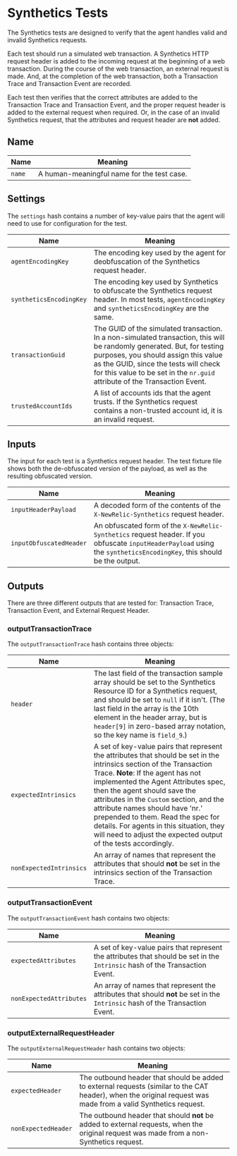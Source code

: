 # Synthetics Tests

The Synthetics tests are designed to verify that the agent handles valid and invalid Synthetics requests.

Each test should run a simulated web transaction. A Synthetics HTTP request header is added to the incoming request at the beginning of a web transaction. During the course of the web transaction, an external request is made. And, at the completion of the web transaction, both a Transaction Trace and Transaction Event are recorded.

Each test then verifies that the correct attributes are added to the Transaction Trace and Transaction Event, and the proper request header is added to the external request when required. Or, in the case of an invalid Synthetics request, that the attributes and request header are **not** added.

## Name

| Name   | Meaning                                    |
| ------ | ------------------------------------------ |
| `name` | A human-meaningful name for the test case. |

## Settings

The `settings` hash contains a number of key-value pairs that the agent will need to use for configuration for the test.

| Name                    | Meaning                                                                                                                                                                                                                                                                               |
| ----------------------- | ------------------------------------------------------------------------------------------------------------------------------------------------------------------------------------------------------------------------------------------------------------------------------------- |
| `agentEncodingKey`      | The encoding key used by the agent for deobfuscation of the Synthetics request header.                                                                                                                                                                                                |
| `syntheticsEncodingKey` | The encoding key used by Synthetics to obfuscate the Synthetics request header. In most tests, `agentEncodingKey` and `syntheticsEncodingKey` are the same.                                                                                                                           |
| `transactionGuid`       | The GUID of the simulated transaction. In a non-simulated transaction, this will be randomly generated. But, for testing purposes, you should assign this value as the GUID, since the tests will check for this value to be set in the `nr.guid` attribute of the Transaction Event. |
| `trustedAccountIds`     | A list of accounts ids that the agent trusts. If the Synthetics request contains a non-trusted account id, it is an invalid request.                                                                                                                                                  |

## Inputs

The input for each test is a Synthetics request header. The test fixture file shows both the de-obfuscated version of the payload, as well as the resulting obfuscated version.

| Name                    | Meaning                                                                                                                                                               |
| ----------------------- | --------------------------------------------------------------------------------------------------------------------------------------------------------------------- |
| `inputHeaderPayload`    | A decoded form of the contents of the `X-NewRelic-Synthetics` request header.                                                                                         |
| `inputObfuscatedHeader` | An obfuscated form of the `X-NewRelic-Synthetics` request header. If you obfuscate `inputHeaderPayload` using the `syntheticsEncodingKey`, this should be the output. |

## Outputs

There are three different outputs that are tested for: Transaction Trace, Transaction Event, and External Request Header.

### outputTransactionTrace

The `outputTransactionTrace` hash contains three objects:

| Name                    | Meaning                                                                                                                                                                                                                                                                                                                                                                                                                                                             |
| ----------------------- | ------------------------------------------------------------------------------------------------------------------------------------------------------------------------------------------------------------------------------------------------------------------------------------------------------------------------------------------------------------------------------------------------------------------------------------------------------------------- |
| `header`                | The last field of the transaction sample array should be set to the Synthetics Resource ID for a Synthetics request, and should be set to `null` if it isn't. (The last field in the array is the 10th element in the header array, but is `header[9]` in zero-based array notation, so the key name is `field_9`.)                                                                                                                                                 |
| `expectedIntrinsics`    | A set of key-value pairs that represent the attributes that should be set in the intrinsics section of the Transaction Trace. **Note**: If the agent has not implemented the Agent Attributes spec, then the agent should save the attributes in the `Custom` section, and the attribute names should have 'nr.' prepended to them. Read the spec for details. For agents in this situation, they will need to adjust the expected output of the tests accordingly. |
| `nonExpectedIntrinsics` | An array of names that represent the attributes that should **not** be set in the intrinsics section of the Transaction Trace.                                                                                                                                                                                                                                                                                                                                      |

### outputTransactionEvent

The `outputTransactionEvent` hash contains two objects:

| Name                    | Meaning                                                                                                                      |
| ----------------------- | ---------------------------------------------------------------------------------------------------------------------------- |
| `expectedAttributes`    | A set of key-value pairs that represent the attributes that should be set in the `Intrinsic` hash of the Transaction Event.  |
| `nonExpectedAttributes` | An array of names that represent the attributes that should **not** be set in the `Intrinsic` hash of the Transaction Event. |

### outputExternalRequestHeader

The `outputExternalRequestHeader` hash contains two objects:

| Name                | Meaning                                                                                                                                                        |
| ------------------- | -------------------------------------------------------------------------------------------------------------------------------------------------------------- |
| `expectedHeader`    | The outbound header that should be added to external requests (similar to the CAT header), when the original request was made from a valid Synthetics request. |
| `nonExpectedHeader` | The outbound header that should **not** be added to external requests, when the original request was made from a non-Synthetics request.                       |
